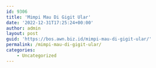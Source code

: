```yaml
---
id: 9306
title: 'Mimpi Mau Di Gigit Ular'
date: '2022-12-31T17:25:24+00:00'
author: admin
layout: post
guid: 'https://bos.awn.biz.id/mimpi-mau-di-gigit-ular/'
permalink: /mimpi-mau-di-gigit-ular/
categories:
    - Uncategorized
---
```


